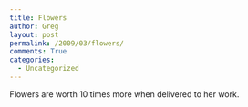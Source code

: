 ```yaml
---
title: Flowers
author: Greg
layout: post
permalink: /2009/03/flowers/
comments: True
categories:
  - Uncategorized
---
```

Flowers are worth 10 times more when delivered to her work.